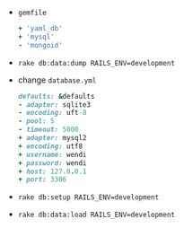 + `gemfile`

  ```ruby
  + 'yaml_db'
  + 'mysql'
  - 'mongoid'
  ```

+ `rake db:data:dump RAILS_ENV=development`

+ change `database.yml`

  ```ruby
  defaults: &defaults
  - adapter: sqlite3
  - encoding: uft-8
  - pool: 5
  - timeout: 5000
  + adapter: mysql2
  + encoding: utf8
  + username: wendi
  + password: wendi
  + host: 127.0.0.1
  + port: 3306
  ```

+ `rake db:setup RAILS_ENV=development`

+ `rake db:data:load RAILS_ENV=development`
